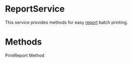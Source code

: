 # ReportService

This service provides methods for easy [report](/t/Reports) batch printing.

# Methods

PrintReport Method
